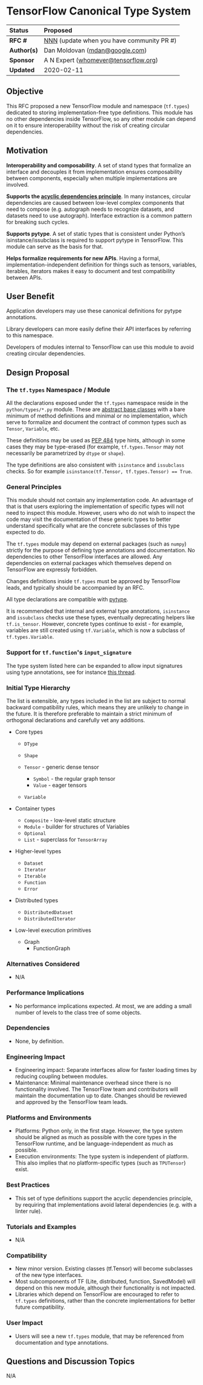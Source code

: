 # TensorFlow Canonical Type System

| Status        | Proposed       |
:-------------- |:---------------------------------------------------- |
| **RFC #**     | [NNN](https://github.com/tensorflow/community/pull/NNN) (update when you have community PR #)|
| **Author(s)** | Dan Moldovan (mdan@google.com) |
| **Sponsor**   | A N Expert (whomever@tensorflow.org)                 |
| **Updated**   | 2020-02-11                                           |

## Objective

This RFC proposed a new TensorFlow module and namespace (`tf.types`) dedicated to storing implementation-free type definitions. This module has no other dependencies inside TensorFlow, so any other module can depend on it to ensure interoperability without the risk of creating circular dependencies.

## Motivation

**Interoperability and composability**. A set of stand types that formalize an interface and decouples it from implementation ensures composability between components, especially when multiple implementations are involved.

**Supports the [acyclic dependencies principle](https://en.wikipedia.org/wiki/Acyclic_dependencies_principle)**. In many instances, circular dependencies are caused between low-level complex components that need to compose (e.g. autograph needs to recognize datasets, and datasets need to use autograph). Interface extraction is a common pattern for breaking such cycles.

**Supports pytype**. A set of static types that is consistent under Python’s isinstance/issubclass is required to support pytype in TensorFlow. This module can serve as the basis for that.

**Helps formalize requirements for new APIs**. Having a formal, implementation-independent definition for things such as tensors, variables, iterables, iterators makes it easy to document and test compatibility between APIs.

## User Benefit

Application developers may use these canonical definitions for pytype annotations.

Library developers can more easily define their API interfaces by referring to this namespace.

Developers of modules internal to TensorFlow can use this module to avoid creating circular dependencies.

## Design Proposal

### The `tf.types` Namespace / Module
All the declarations exposed under the `tf.types` namespace reside in the `python/types/*.py` module. These are [abstract base classes](https://docs.python.org/3.7/library/abc.html) with a bare minimum of method definitions and minimal or no implementation, which serve to formalize and document the contract of common types such as `Tensor`, `Variable`, etc.

These definitions may be used as [PEP 484](https://www.python.org/dev/peps/pep-0484/) type hints, although in some cases they may be type-erased (for example, `tf.types.Tensor` may not necessarily be parametrized by `dtype` or `shape`).

The type definitions are also consistent with `isinstance` and `issubclass` checks. So for example `isinstance(tf.Tensor, tf.types.Tensor) == True`.

### General Principles
This module should not contain any implementation code. An advantage of that is that users exploring the implementation of specific types will not need to inspect this module. However, users who do not wish to inspect the code may visit the documentation of these generic types to better understand specifically what are the concrete subclasses of this type expected to do.

The `tf.types` module may depend on external packages (such as `numpy`) strictly for the purpose of defining type annotations and documentation. No dependencies to other TensorFlow interfaces are allowed. Any dependencies on external packages which themselves depend on TensorFlow are expressly forbidden.

Changes definitions inside `tf.types` must be approved by TensorFlow leads, and typically should be accompanied by an RFC.

All type declarations are compatible with [pytype](https://github.com/google/pytype).

It is recommended that internal and external type annotations, `isinstance` and `issubclass` checks use these types, eventually deprecating helpers like `tf.is_tensor`. However, concrete types continue to exist - for example, variables are still created using `tf.Variable`, which is now a subclass of `tf.types.Variable`.

### Support for `tf.function`'s `input_signature`
The type system listed here can be expanded to allow input signatures using type annotations, see for instance [this thread](https://github.com/tensorflow/tensorflow/issues/31579).

### Initial Type Hierarchy
The list is extensible, any types included in the list are subject to normal backward compatibility rules, which means they are unlikely to change in the future. It is therefore preferable to maintain a strict minimum of orthogonal declarations and carefully vet any additions.

* Core types

  * `DType`
  * `Shape`
  * `Tensor` - generic dense tensor

    * `Symbol` - the regular graph tensor
    * `Value` - eager tensors

  * `Variable`

* Container types

  * `Composite` - low-level static structure
  * `Module` - builder for structures of Variables
  * `Optional`
  * `List` - superclass for `TensorArray`

* Higher-level types
  * `Dataset`
  * `Iterator`
  * `Iterable`
  * `Function`
  * `Error`

 * Distributed types
   * `DistributedDataset`
   * `DistributedIterator`
   
 * Low-level execution primitives
   * Graph
     * FunctionGraph

### Alternatives Considered
* N/A

### Performance Implications
* No performance implications expected. At most, we are adding a small number of levels to the class tree of some objects.

### Dependencies
* None, by definition.

### Engineering Impact
* Engineering impact: Separate interfaces allow for faster loading times by reducing coupling between modules.
* Maintenance: Minimal maintenance overhead since there is no functionality involved. The TensorFlow team and contributors will maintain the documentation up to date. Changes should be reviewed and approved by the TensorFlow team leads.

### Platforms and Environments
* Platforms: Python only, in the first stage. However, the type system should be aligned as much as possible with the core types in the TensorFlow runtime, and be language-independent as much as possible.
* Execution environments: The type system is independent of platform. This also implies that no platform-specific types (such as `TPUTensor`) exist.

### Best Practices
* This set of type definitions support the acyclic dependencies principle, by requiring that implementations avoid lateral dependencies (e.g. with a linter rule).

### Tutorials and Examples
* N/A

### Compatibility
* New minor version. Existing classes (tf.Tensor) will become subclasses of the new type interfaces.
* Most subcomponents of TF (Lite, distributed, function, SavedModel) will depend on this new module, although their functionality is not impacted.
* Libraries which depend on TensorFlow are encouraged to refer to `tf.types` definitions, rather than the concrete implementations for better future compatibility.

### User Impact
* Users will see a new `tf.types` module, that may be referenced from documentation and type annotations.


## Questions and Discussion Topics

N/A

